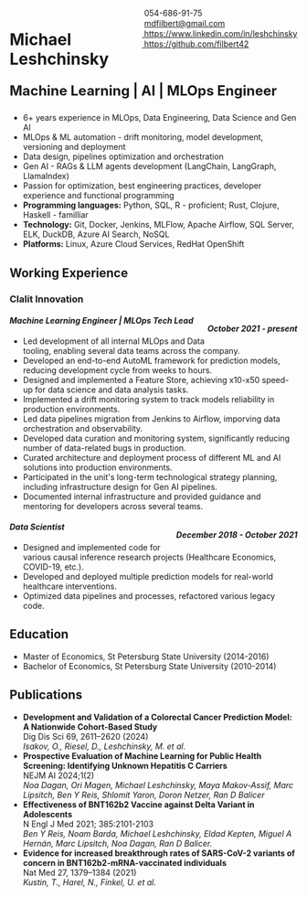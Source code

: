 
<span style="float:right;"> 
  <img src="https://raw.githubusercontent.com/FortAwesome/Font-Awesome/refs/heads/6.x/svgs/solid/phone.svg" width="15" height="15"> 054-686-91-75
  <br><img src="https://raw.githubusercontent.com/FortAwesome/Font-Awesome/refs/heads/6.x/svgs/regular/envelope.svg" width="15" height="15"> <a href="mailto:mdfilbert@gmail.com"> mdfilbert@gmail.com</a>
  <br><img src="https://raw.githubusercontent.com/FortAwesome/Font-Awesome/refs/heads/6.x/svgs/brands/linkedin.svg" width="15" height="15"><a href="https://www.linkedin.com/in/leshchinsky/"> https://www.linkedin.com/in/leshchinsky</a>
  <br><img src="https://raw.githubusercontent.com/FortAwesome/Font-Awesome/refs/heads/6.x/svgs/brands/github.svg" width="15" height="15"><a href="https://github.com/filbert42"> https://github.com/filbert42</a>
</span>

<h1> Michael Leshchinsky <br><p style="font-size:24px">Machine Learning | AI | MLOps Engineer</p></h1>

* 6+ years experience in MLOps, Data Engineering, Data Science and Gen AI
* MLOps & ML automation - drift monitoring, model development, versioning and deployment
* Data design, pipelines optimization and orchestration
* Gen AI - RAGs & LLM agents development (LangChain, LangGraph, LlamaIndex)
* Passion for optimization, best engineering practices, developer experience and functional programming
* **Programming languages:** Python, SQL, R - proficient; Rust, Clojure, Haskell - familliar
* **Technology:** Git, Docker, Jenkins, MLFlow, Apache Airflow, SQL Server, ELK, DuckDB, Azure AI Search, NoSQL
* **Platforms:** Linux, Azure Cloud Services, RedHat OpenShift


## Working Experience

### Clalit Innovation
<h4><i>Machine Learning Engineer | MLOps Tech Lead <p style="float:right">October 2021 - present</p></i></h4>

-   Led development of all internal MLOps and Data tooling, enabling several data teams across the company.
-   Developed an end-to-end AutoML framework for prediction models, reducing development cycle from weeks to hours. 
-   Designed and implemented a Feature Store, achieving x10-x50 speed-up for data science and data analysis tasks.
-   Implemented a drift monitoring system to track models reliability in production environments.
-   Led data pipelines migration from Jenkins to Airflow, imporving data orchestration and observability.
-   Developed data curation and monitoring system, significantly reducing number of data-related bugs in production.
-   Curated architecture and deployment process of different ML and AI solutions into production environments.
-   Participated in the unit's long-term technological strategy planning, including infrastructure design for Gen AI pipelines.
-   Documented internal infrastructure and provided guidance and mentoring for developers across several teams.

<h4><i>Data Scientist <p style="float:right">December 2018 - October 2021</p></i></h4>

-   Designed and implemented code for various causal inference research projects (Healthcare Economics, COVID-19, etc.).
-   Developed and deployed multiple prediction models for real-world healthcare interventions.
-   Optimized data pipelines and processes, refactored various legacy code.


## Education 

* Master of Economics, St Petersburg State University (2014-2016)
* Bachelor of Economics, St Petersburg State University (2010-2014)

## Publications

* **Development and Validation of a Colorectal Cancer Prediction Model: A Nationwide Cohort-Based Study**<br>
Dig Dis Sci 69, 2611–2620 (2024)<br>
*Isakov, O., Riesel, D., Leshchinsky, M. et al.*
* **Prospective Evaluation of Machine Learning for Public Health Screening: Identifying Unknown Hepatitis C Carriers**<br>
NEJM AI 2024;1(2)<br>
*Noa Dagan, Ori Magen, Michael Leshchinsky, Maya Makov-Assif, Marc Lipsitch, Ben Y Reis, Shlomit Yaron, Doron Netzer, Ran D Balicer*
* **Effectiveness of BNT162b2 Vaccine against Delta Variant in Adolescents**<br>
N Engl J Med 2021; 385:2101-2103<br>
*Ben Y Reis, Noam Barda, Michael Leshchinsky, Eldad Kepten, Miguel A Hernán, Marc Lipsitch, Noa Dagan, Ran D Balicer.*
* **Evidence for increased breakthrough rates of SARS-CoV-2 variants of concern in BNT162b2-mRNA-vaccinated individuals**<br>
Nat Med 27, 1379–1384 (2021)<br>
*Kustin, T., Harel, N., Finkel, U. et al.*

